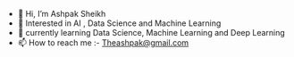- 👋 Hi, I’m Ashpak Sheikh
- 👀 Interested in AI , Data Science and Machine Learning
- 🌱 currently learning Data Science, Machine Learning and Deep Learning
- 📫 How to reach me :- Theashpak@gmail.com

